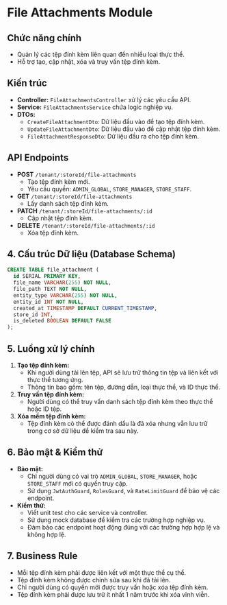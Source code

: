 # File Attachments Module

## Chức năng chính

- Quản lý các tệp đính kèm liên quan đến nhiều loại thực thể.
- Hỗ trợ tạo, cập nhật, xóa và truy vấn tệp đính kèm.

## Kiến trúc

- **Controller:** `FileAttachmentsController` xử lý các yêu cầu API.
- **Service:** `FileAttachmentsService` chứa logic nghiệp vụ.
- **DTOs:**
  - `CreateFileAttachmentDto`: Dữ liệu đầu vào để tạo tệp đính kèm.
  - `UpdateFileAttachmentDto`: Dữ liệu đầu vào để cập nhật tệp đính kèm.
  - `FileAttachmentResponseDto`: Dữ liệu đầu ra cho tệp đính kèm.

## API Endpoints

- **POST** `/tenant/:storeId/file-attachments`
  - Tạo tệp đính kèm mới.
  - Yêu cầu quyền: `ADMIN_GLOBAL`, `STORE_MANAGER`, `STORE_STAFF`.
- **GET** `/tenant/:storeId/file-attachments`
  - Lấy danh sách tệp đính kèm.
- **PATCH** `/tenant/:storeId/file-attachments/:id`
  - Cập nhật tệp đính kèm.
- **DELETE** `/tenant/:storeId/file-attachments/:id`
  - Xóa tệp đính kèm.

## 4. Cấu trúc Dữ liệu (Database Schema)

```sql
CREATE TABLE file_attachment (
  id SERIAL PRIMARY KEY,
  file_name VARCHAR(255) NOT NULL,
  file_path TEXT NOT NULL,
  entity_type VARCHAR(255) NOT NULL,
  entity_id INT NOT NULL,
  created_at TIMESTAMP DEFAULT CURRENT_TIMESTAMP,
  store_id INT,
  is_deleted BOOLEAN DEFAULT FALSE
);
```

## 5. Luồng xử lý chính

1. **Tạo tệp đính kèm:**
   - Khi người dùng tải lên tệp, API sẽ lưu trữ thông tin tệp và liên kết với thực thể tương ứng.
   - Thông tin bao gồm: tên tệp, đường dẫn, loại thực thể, và ID thực thể.
2. **Truy vấn tệp đính kèm:**
   - Người dùng có thể truy vấn danh sách tệp đính kèm theo thực thể hoặc ID tệp.
3. **Xóa mềm tệp đính kèm:**
   - Tệp đính kèm có thể được đánh dấu là đã xóa nhưng vẫn lưu trữ trong cơ sở dữ liệu để kiểm tra sau này.

## 6. Bảo mật & Kiểm thử

- **Bảo mật:**
  - Chỉ người dùng có vai trò `ADMIN_GLOBAL`, `STORE_MANAGER`, hoặc `STORE_STAFF` mới có quyền truy cập.
  - Sử dụng `JwtAuthGuard`, `RolesGuard`, và `RateLimitGuard` để bảo vệ các endpoint.
- **Kiểm thử:**
  - Viết unit test cho các service và controller.
  - Sử dụng mock database để kiểm tra các trường hợp nghiệp vụ.
  - Đảm bảo các endpoint hoạt động đúng với các trường hợp hợp lệ và không hợp lệ.

## 7. Business Rule

- Mỗi tệp đính kèm phải được liên kết với một thực thể cụ thể.
- Tệp đính kèm không được chỉnh sửa sau khi đã tải lên.
- Chỉ người dùng có quyền mới được truy vấn hoặc xóa tệp đính kèm.
- Tệp đính kèm phải được lưu trữ ít nhất 1 năm trước khi xóa vĩnh viễn.
